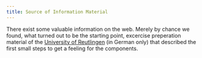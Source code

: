 ```yaml
---
title: Source of Information Material
---
```


There exist some valuable information on the web. Merely by chance we found, what turned out to be the starting point, excercise preperation material of the [University of Reutlingen](https://www.reutlingen-university.de/en/) (in German only) that described the first small steps to get a feeling for the components.
